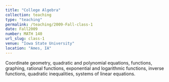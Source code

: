 ```yaml
---
title: "College Algebra"
collection: teaching
type: "teaching"
permalink: /teaching/2009-Fall-class-1
date: Fall2009
number: MATH 140
url_slug: class-1
venue: "Iowa State University"
location: "Ames, IA"
---
```


Coordinate geometry, quadratic and polynomial equations, functions, graphing, rational functions, exponential and logarithmic functions, inverse functions, quadratic inequalities, systems of linear equations.
